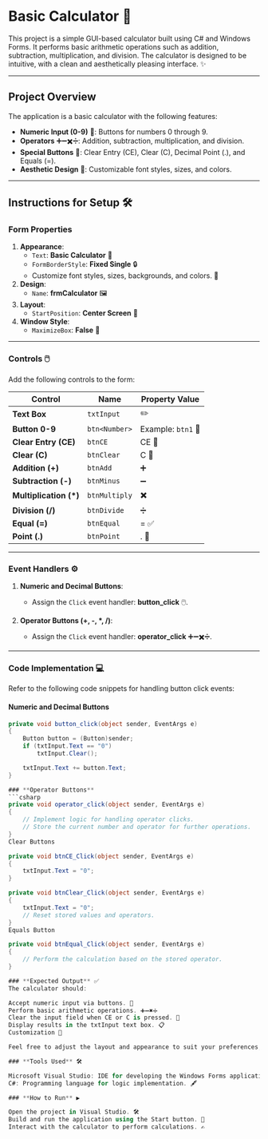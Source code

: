 # **Basic Calculator 🧮**

This project is a simple GUI-based calculator built using C# and Windows Forms. It performs basic arithmetic operations such as addition, subtraction, multiplication, and division. The calculator is designed to be intuitive, with a clean and aesthetically pleasing interface. ✨

---

## **Project Overview**

The application is a basic calculator with the following features:
- **Numeric Input (0-9)** 🔢: Buttons for numbers 0 through 9.
- **Operators** ➕➖✖️➗: Addition, subtraction, multiplication, and division.
- **Special Buttons** 🧹: Clear Entry (CE), Clear (C), Decimal Point (.), and Equals (=).
- **Aesthetic Design** 🎨: Customizable font styles, sizes, and colors.

---

## **Instructions for Setup** 🛠️

### **Form Properties**
1. **Appearance**:
   - `Text`: **Basic Calculator** 🧮
   - `FormBorderStyle`: **Fixed Single** 🔒
   - Customize font styles, sizes, backgrounds, and colors. 🎨
2. **Design**:
   - `Name`: **frmCalculator** 🖼️
3. **Layout**:
   - `StartPosition`: **Center Screen** 🎯
4. **Window Style**:
   - `MaximizeBox`: **False** 🚫

---

### **Controls** 🖱️

Add the following controls to the form:

| **Control**         | **Name**      | **Property Value** |
|----------------------|---------------|---------------------|
| **Text Box**         | `txtInput`    | ✏️                  |
| **Button 0-9**       | `btn<Number>` | Example: `btn1` 🔢  |
| **Clear Entry (CE)** | `btnCE`       | CE 🧹               |
| **Clear (C)**        | `btnClear`    | C 🧽                |
| **Addition (+)**     | `btnAdd`      | ➕                  |
| **Subtraction (-)**  | `btnMinus`    | ➖                  |
| **Multiplication (*)**| `btnMultiply`| ✖️                  |
| **Division (/)**     | `btnDivide`   | ➗                  |
| **Equal (=)**        | `btnEqual`    | = ✅                |
| **Point (.)**        | `btnPoint`    | . 🔘               |

---

### **Event Handlers** ⚙️

1. **Numeric and Decimal Buttons**:
   - Assign the `Click` event handler: **button_click** 🖱️.

2. **Operator Buttons (+, -, *, /)**:
   - Assign the `Click` event handler: **operator_click** ➕➖✖️➗.

---

### **Code Implementation** 💻

Refer to the following code snippets for handling button click events:

#### **Numeric and Decimal Buttons**
```csharp
private void button_click(object sender, EventArgs e)
{
    Button button = (Button)sender;
    if (txtInput.Text == "0")
        txtInput.Clear();

    txtInput.Text += button.Text;
}

### **Operator Buttons**
```csharp
private void operator_click(object sender, EventArgs e)
{
    // Implement logic for handling operator clicks.
    // Store the current number and operator for further operations.
}
Clear Buttons

private void btnCE_Click(object sender, EventArgs e)
{
    txtInput.Text = "0";
}

private void btnClear_Click(object sender, EventArgs e)
{
    txtInput.Text = "0";
    // Reset stored values and operators.
}
Equals Button

private void btnEqual_Click(object sender, EventArgs e)
{
    // Perform the calculation based on the stored operator.
}

### **Expected Output** ✅
The calculator should:

Accept numeric input via buttons. 🔢
Perform basic arithmetic operations. ➕➖✖️➗
Clear the input field when CE or C is pressed. 🧹
Display results in the txtInput text box. 📋
Customization 🎨

Feel free to adjust the layout and appearance to suit your preferences, as long as the calculator behaves as described. 🌟

### **Tools Used** 🛠️

Microsoft Visual Studio: IDE for developing the Windows Forms application. 🖥️
C#: Programming language for logic implementation. 🖋️

### **How to Run** ▶️

Open the project in Visual Studio. 🛠️
Build and run the application using the Start button. 🚀
Interact with the calculator to perform calculations. ✍️


